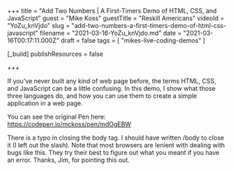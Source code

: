 +++
title = "Add Two Numbers | A First-Timers Demo of HTML, CSS, and JavaScript"
guest = "Mike Koss"
guestTitle = "Reskill Americans"
videoId = "YoZu_knVjdo"
slug = "add-two-numbers-a-first-timers-demo-of-html-css-javascript"
filename = "2021-03-16-YoZu_knVjdo.md"
date = "2021-03-16T00:17:11.000Z"
draft = false
tags = [ "mikes-live-coding-demos" ]

[_build]
publishResources = false

+++

If you've never built any kind of web page before, the terms HTML, CSS, and JavaScript can be a little confusing.  In this demo, I show what those three languages do, and how you can use them to create a simple application in a web page.

You can see the original Pen here: https://codepen.io/mckoss/pen/mdOgEBW

There is a typo in closing the body tag.  I should have written /body to close it (I left out the slash).  Note that most browsers are lenient with dealing with bugs like this. They try their best to figure out what you meant if you have an error.  Thanks, Jim, for pointing this out.
